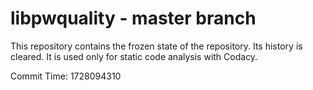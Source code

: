 # libpwquality - master branch

This repository contains the frozen state of the repository.
Its history is cleared. It is used only for static code
analysis with Codacy.

Commit Time: 1728094310